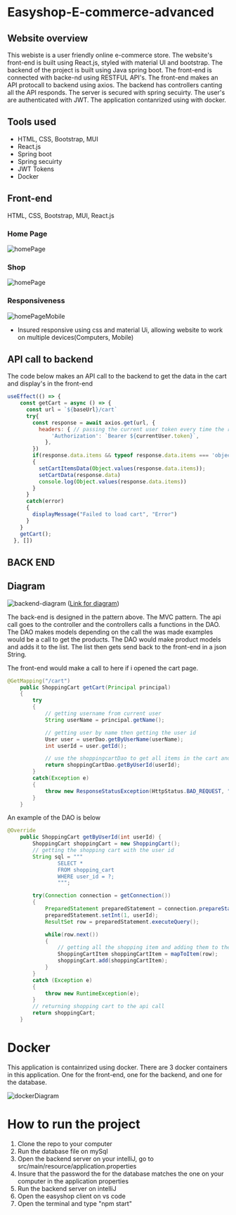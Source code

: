 # Easyshop-E-commerce-advanced

## Website overview
This webiste is a user friendly online e-commerce store. The website's front-end is built using React.js, styled with material UI and bootstrap. The backend of the project is built using Java spring boot. The front-end is connected with backe-nd using RESTFUL API's. The front-end makes an API protocall to backend using axios. The backend has controllers canting all the API responds. The server is secured with spring secuirty. The user's are authenticated with JWT. The application contanrized using with docker.

## Tools used

* HTML, CSS, Bootstrap, MUI
* React.js
* Spring boot
* Spring secuirty
* JWT Tokens
* Docker

## Front-end
HTML, CSS, Bootstrap, MUI, React.js

### Home Page

![homePage](readMeFileimages/homeScreen.png)

### Shop

![homePage](readMeFileimages/shopPage.png)

### Responsiveness

![homePageMobile](readMeFileimages/homePageMobile.png)

* Insured responsive using css and material Ui, allowing website to work on multiple devices(Computers, Mobile)

## API call to backend

The code below makes an API call to the backend to get the data in the cart and display's in the front-end

```Javascript
useEffect(() => {
    const getCart = async () => {
      const url = `${baseUrl}/cart`
      try{
        const response = await axios.get(url, {
          headers: { // passing the current user token every time the req is called
              'Authorization': `Bearer ${currentUser.token}`,
            },
        })
        if(response.data.items && typeof response.data.items === 'object')
        {
          setCartItemsData(Object.values(response.data.items));
          setCartData(response.data)
          console.log(Object.values(response.data.items))
        }
      }
      catch(error)
      {
        displayMessage("Failed to load cart", "Error")
      }
    }
    getCart();
  }, [])

```

## BACK END

## Diagram
![backend-diagram](readMeFileimages/backendPatternDiagram.png)
([Link for diagram](https://lucid.app/lucidchart/0d55c612-f50c-4b17-9621-9e9d3adc7cc4/edit?viewport_loc=-1201%2C-1369%2C2994%2C1452%2C0_0&invitationId=inv_c38d4138-bce2-4911-960d-0b76ab51be17))

The back-end is designed in the pattern above. The MVC pattern. The api call goes to the controller and the controllers calls a functions in the DAO. The DAO makes models depending on the call the was made examples would be a call to get the products. The DAO would make product models and adds it to the list. The list then gets send back to the front-end in a json String.

The front-end would make a call to here if i opened the cart page.

```java
@GetMapping("/cart")
    public ShoppingCart getCart(Principal principal)
    {
        try
        {
            // getting username from current user
            String userName = principal.getName();

            // getting user by name then getting the user id
            User user = userDao.getByUserName(userName);
            int userId = user.getId();

            // use the shoppingcartDao to get all items in the cart and return the cart
            return shoppingCartDao.getByUserId(userId);
        }
        catch(Exception e)
        {
            throw new ResponseStatusException(HttpStatus.BAD_REQUEST, "Oops... our bad.");
        }
    }
```

An example of the DAO is below
```java
@Override
    public ShoppingCart getByUserId(int userId) {
        ShoppingCart shoppingCart = new ShoppingCart();
        // getting the shopping cart with the user id
        String sql = """
                SELECT *
                FROM shopping_cart
                WHERE user_id = ?;
                """;

        try(Connection connection = getConnection())
        {
            PreparedStatement preparedStatement = connection.prepareStatement(sql);
            preparedStatement.setInt(1, userId);
            ResultSet row = preparedStatement.executeQuery();

            while(row.next())
            {
                // getting all the shopping item and adding them to the shopping cart class
                ShoppingCartItem shoppingCartItem = mapToItem(row);
                shoppingCart.add(shoppingCartItem);
            }
        }
        catch (Exception e)
        {
            throw new RuntimeException(e);
        }
        // returning shopping cart to the api call
        return shoppingCart;
    }
```

# Docker
This application is containrized using docker. There are 3 docker containers in this application. One for the front-end, one for the backend, and one for the database.

![dockerDiagram](readMefileimages/dockerDiagram.png)

# How to run the project

1) Clone the repo to your computer
2) Run the database file on mySql
3) Open the backend server on your intelliJ, go to src/main/resource/application.properties
4) Insure that the password the for the database matches the one on your computer in the application properties
5) Run the backend server on intelliJ 
6) Open the easyshop client on vs code
7) Open the terminal and type "npm start"